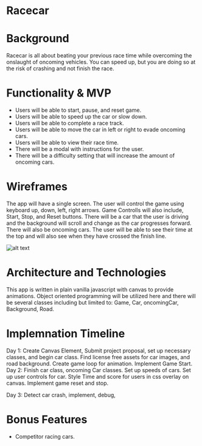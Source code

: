 # Racecar

# Background

Racecar is all about beating your previous race time while overcoming the onslaught of oncoming vehicles. You can speed up, but you are doing so at the risk of crashing and not finish the race.

# Functionality & MVP
  * Users will be able to start, pause, and reset game.
  * Users will be able to speed up the car or slow down.
  * Users will be able to complete a race track.
  * Users will be able to move the car in left or right to evade oncoming cars.
  * Users will be able to view their race time.
  * There will be a modal with instructions for the user.
  * There will be a difficulty setting that will increase the amount of oncoming cars.
  
 # Wireframes
   The app will have a single screen. The user will control the game using keyboard up, down, left, right arrows. Game Controlls will also include, Start, Stop, and Reset buttons. There will be a car that the user is driving and the background will scroll and change as the car progresses forward. There will also be oncoming cars. The user will be able to see their time at the top and will also see when they have crossed the finish line.
   
   ![alt text](https://partybnb-seeder.s3.us-east-2.amazonaws.com/racecar.PNG)
   
 # Architecture and Technologies
 This app is written in plain vanilla javascript with canvas to provide animations. Object oriented programming will be utilized here and there will be several classes including but limited to: Game, Car, oncomingCar, Background, Road.
 
 # Implemnation Timeline
 Day 1: Create Canvas Element, Submit project proposal, set up necessary classes, and begin car class. Find license free assets for car images, and road background. Create game loop for animation. Implement Game Start.
 Day 2: Finish car class, oncoming Car classes. Set up speeds of cars. Set up user controls for car. Style Time and score for users in css overlay on canvas. Implement game reset and stop.
 
 Day 3: Detect car crash, implement, debug, 
 
 # Bonus Features
   * Competitor racing cars.
 
